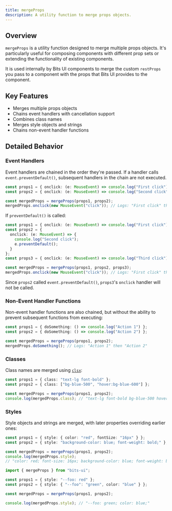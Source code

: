```yaml
---
title: mergeProps
description: A utility function to merge props objects.
---
```


## Overview

`mergeProps` is a utility function designed to merge multiple props objects. It's particularly useful for composing components with different prop sets or extending the functionality of existing components.

It is used internally by Bits UI components to merge the custom `restProps` you pass to a component with the props that Bits UI provides to the component.

## Key Features

-   Merges multiple props objects
-   Chains event handlers with cancellation support
-   Combines class names
-   Merges style objects and strings
-   Chains non-event handler functions

## Detailed Behavior

### Event Handlers

Event handlers are chained in the order they're passed. If a handler calls `event.preventDefault()`, subsequent handlers in the chain are not executed.

```ts
const props1 = { onclick: (e: MouseEvent) => console.log("First click") };
const props2 = { onclick: (e: MouseEvent) => console.log("Second click") };

const mergedProps = mergeProps(props1, props2);
mergedProps.onclick(new MouseEvent("click")); // Logs: "First click" then "Second click"
```

If `preventDefault()` is called:

```ts
const props1 = { onclick: (e: MouseEvent) => console.log("First click") };
const props2 = {
  onclick: (e: MouseEvent) => {
    console.log("Second click");
    e.preventDefault();
  }
};
const props3 = { onclick: (e: MouseEvent) => console.log("Third click") };

const mergedProps = mergeProps(props1, props2, props3);
mergedProps.onclick(new MouseEvent("click")); // Logs: "First click" then "Second click" only
```

Since `props2` called `event.preventDefault()`, `props3`'s `onclick` handler will not be called.

### Non-Event Handler Functions

Non-event handler functions are also chained, but without the ability to prevent subsequent functions from executing:

```ts
const props1 = { doSomething: () => console.log("Action 1") };
const props2 = { doSomething: () => console.log("Action 2") };

const mergedProps = mergeProps(props1, props2);
mergedProps.doSomething(); // Logs: "Action 1" then "Action 2"
```

### Classes

Class names are merged using [`clsx`](https://www.npmjs.com/package/clsx):

```ts
const props1 = { class: "text-lg font-bold" };
const props2 = { class: ["bg-blue-500", "hover:bg-blue-600"] };

const mergedProps = mergeProps(props1, props2);
console.log(mergedProps.class); // "text-lg font-bold bg-blue-500 hover:bg-blue-600"
```

### Styles

Style objects and strings are merged, with later properties overriding earlier ones:

```ts
const props1 = { style: { color: "red", fontSize: "16px" } };
const props2 = { style: "background-color: blue; font-weight: bold;" };

const mergedProps = mergeProps(props1, props2);
console.log(mergedProps.style);
// "color: red; font-size: 16px; background-color: blue; font-weight: bold;"
```

```ts
import { mergeProps } from "bits-ui";

const props1 = { style: "--foo: red" };
const props2 = { style: { "--foo": "green", color: "blue" } };

const mergedProps = mergeProps(props1, props2);

console.log(mergedProps.style); // "--foo: green; color: blue;"
```
